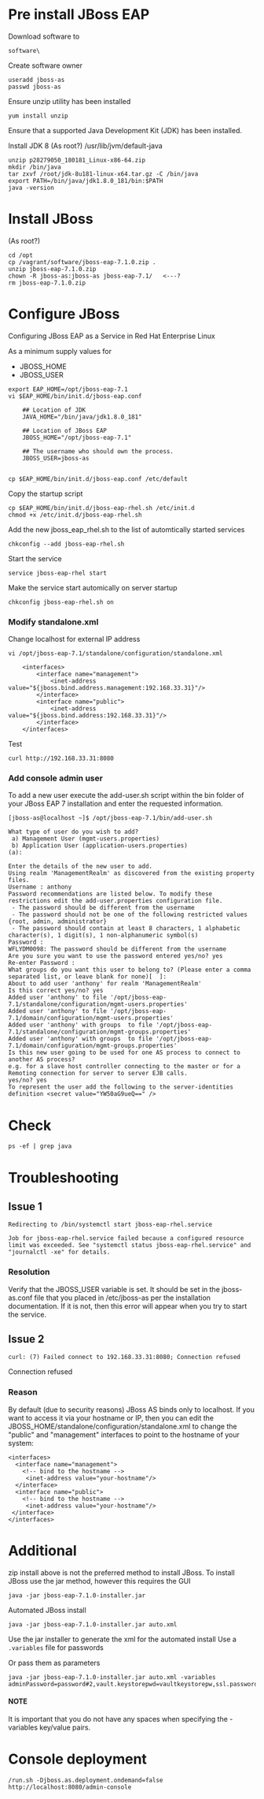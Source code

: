 # Pre install JBoss EAP

Download software to

```
software\
```

Create software owner
```
useradd jboss-as
passwd jboss-as
```

Ensure unzip utility has been installed
```
yum install unzip
```

Ensure that a supported Java Development Kit (JDK) has been installed.

Install JDK 8  (As root?)  /usr/lib/jvm/default-java

```
unzip p28279050_180181_Linux-x86-64.zip
mkdir /bin/java
tar zxvf /root/jdk-8u181-linux-x64.tar.gz -C /bin/java
export PATH=/bin/java/jdk1.8.0_181/bin:$PATH
java -version

```

# Install JBoss  

(As root?)

```
cd /opt
cp /vagrant/software/jboss-eap-7.1.0.zip .
unzip jboss-eap-7.1.0.zip
chown -R jboss-as:jboss-as jboss-eap-7.1/   <---?
rm jboss-eap-7.1.0.zip
```

# Configure JBoss

Configuring JBoss EAP as a Service in Red Hat Enterprise Linux

As a minimum supply values for
- JBOSS_HOME
- JBOSS_USER




```
export EAP_HOME=/opt/jboss-eap-7.1
vi $EAP_HOME/bin/init.d/jboss-eap.conf

    ## Location of JDK
    JAVA_HOME="/bin/java/jdk1.8.0_181"

    ## Location of JBoss EAP
    JBOSS_HOME="/opt/jboss-eap-7.1"

    ## The username who should own the process.
    JBOSS_USER=jboss-as


cp $EAP_HOME/bin/init.d/jboss-eap.conf /etc/default
```
Copy the startup script
```
cp $EAP_HOME/bin/init.d/jboss-eap-rhel.sh /etc/init.d
chmod +x /etc/init.d/jboss-eap-rhel.sh
```
Add the new jboss_eap_rhel.sh to the list of automtically started services
```
chkconfig --add jboss-eap-rhel.sh
```
Start the service
```
service jboss-eap-rhel start
```
Make the service start automically on server startup
```
chkconfig jboss-eap-rhel.sh on
```

### Modify standalone.xml 

Change localhost for external IP address

```
vi /opt/jboss-eap-7.1/standalone/configuration/standalone.xml

    <interfaces>
        <interface name="management">
            <inet-address value="${jboss.bind.address.management:192.168.33.31}"/>
        </interface>
        <interface name="public">
            <inet-address value="${jboss.bind.address:192.168.33.31}"/>
        </interface>
    </interfaces>
```

Test
```
curl http://192.168.33.31:8080
```

### Add console admin user

To add a new user execute the add-user.sh script within the bin folder of your JBoss EAP 7 installation and enter the requested information.

```
[jboss-as@localhost ~]$ /opt/jboss-eap-7.1/bin/add-user.sh

What type of user do you wish to add?
 a) Management User (mgmt-users.properties)
 b) Application User (application-users.properties)
(a):

Enter the details of the new user to add.
Using realm 'ManagementRealm' as discovered from the existing property files.
Username : anthony
Password recommendations are listed below. To modify these restrictions edit the add-user.properties configuration file.
 - The password should be different from the username
 - The password should not be one of the following restricted values {root, admin, administrator}
 - The password should contain at least 8 characters, 1 alphabetic character(s), 1 digit(s), 1 non-alphanumeric symbol(s)
Password :
WFLYDM0098: The password should be different from the username
Are you sure you want to use the password entered yes/no? yes
Re-enter Password :
What groups do you want this user to belong to? (Please enter a comma separated list, or leave blank for none)[  ]:
About to add user 'anthony' for realm 'ManagementRealm'
Is this correct yes/no? yes
Added user 'anthony' to file '/opt/jboss-eap-7.1/standalone/configuration/mgmt-users.properties'
Added user 'anthony' to file '/opt/jboss-eap-7.1/domain/configuration/mgmt-users.properties'
Added user 'anthony' with groups  to file '/opt/jboss-eap-7.1/standalone/configuration/mgmt-groups.properties'
Added user 'anthony' with groups  to file '/opt/jboss-eap-7.1/domain/configuration/mgmt-groups.properties'
Is this new user going to be used for one AS process to connect to another AS process?
e.g. for a slave host controller connecting to the master or for a Remoting connection for server to server EJB calls.
yes/no? yes
To represent the user add the following to the server-identities definition <secret value="YW50aG9ueQ==" />
```

# Check

```
ps -ef | grep java
```


# Troubleshooting

## Issue 1
```
Redirecting to /bin/systemctl start jboss-eap-rhel.service

Job for jboss-eap-rhel.service failed because a configured resource limit was exceeded. See "systemctl status jboss-eap-rhel.service" and "journalctl -xe" for details.
```

### Resolution
Verify that the JBOSS_USER variable is set. It should be set in the jboss-as.conf file that you placed in /etc/jboss-as per the installation documentation. If it is not, then this error will appear when you try to start the service.


## Issue 2
```
curl: (7) Failed connect to 192.168.33.31:8080; Connection refused
```
Connection refused

### Reason
By default (due to security reasons) JBoss AS binds only to localhost. If you want to access it via your hostname or IP, then you can edit the JBOSS_HOME/standalone/configuration/standalone.xml to change the "public" and "management" interfaces to point to the hostname of your system:

```
<interfaces>  
  <interface name="management">  
    <!-- bind to the hostname -->  
     <inet-address value="your-hostname"/>  
  </interface>  
  <interface name="public">  
    <!-- bind to the hostname -->  
     <inet-address value="your-hostname"/>  
 </interface>  
</interfaces> 
```



# Additional

zip install above is not the preferred method to install JBoss. To install JBoss use the jar method, however this requires the GUI


```
java -jar jboss-eap-7.1.0-installer.jar
```

Automated JBoss install

```
java -jar jboss-eap-7.1.0-installer.jar auto.xml
```

Use the jar installer to generate the xml for the automated install
Use a ```.variables``` file for passwords

Or pass them as parameters
```
java -jar jboss-eap-7.1.0-installer.jar auto.xml -variables adminPassword=password#2,vault.keystorepwd=vaultkeystorepw,ssl.password=user12345
```
#### NOTE
It is important that you do not have any spaces when specifying the -variables key/value pairs.


# Console deployment
```
/run.sh -Djboss.as.deployment.ondemand=false
http://localhost:8080/admin-console
```

